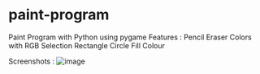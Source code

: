 # paint-program
Paint Program with Python using pygame
Features :
  Pencil
  Eraser
  Colors with RGB Selection
  Rectangle
  Circle
  Fill Colour
  
  
Screenshots :
![image](https://user-images.githubusercontent.com/86515719/170813611-e9a459e2-8c4d-4329-a51a-35953cfe6e14.png)
